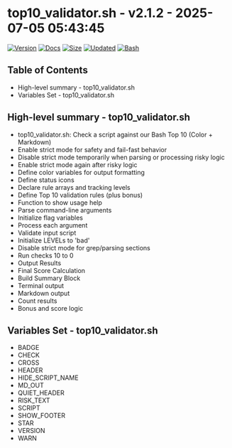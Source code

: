 # top10_validator.sh - v2.1.2 - 2025-07-05 05:43:45

[![Version](https://img.shields.io/badge/version-2.1.2-purple.svg)](./top10_validator.sh)
[![Docs](https://img.shields.io/badge/docs-generated-orange.svg)](./docs/top10_validator.md)
[![Size](https://img.shields.io/badge/size-13KB-yellow)](./top10_validator.sh)
[![Updated](https://img.shields.io/badge/updated-2025--07--05-blue)](./top10_validator.sh)
[![Bash](https://img.shields.io/badge/bash-5--2--21-red)](https://www.gnu.org/software/bash/)

## Table of Contents
- High-level summary - top10_validator.sh
- Variables Set - top10_validator.sh

## High-level summary - top10_validator.sh
- top10_validator.sh: Check a script against our Bash Top 10 (Color + Markdown)
- Enable strict mode for safety and fail-fast behavior
- Disable strict mode temporarily when parsing or processing risky logic
- Enable strict mode again after risky logic
- Define color variables for output formatting
- Define status icons
- Declare rule arrays and tracking levels
- Define Top 10 validation rules (plus bonus)
- Function to show usage help
- Parse command-line arguments
- Initialize flag variables
- Process each argument
- Validate input script
- Initialize LEVELs to 'bad'
- Disable strict mode for grep/parsing sections
- Run checks 10 to 0
- Output Results
- Final Score Calculation
- Build Summary Block
- Terminal output
- Markdown output
- Count results
- Bonus and score logic

## Variables Set - top10_validator.sh
- BADGE
- CHECK
- CROSS
- HEADER
- HIDE_SCRIPT_NAME
- MD_OUT
- QUIET_HEADER
- RISK_TEXT
- SCRIPT
- SHOW_FOOTER
- STAR
- VERSION
- WARN
